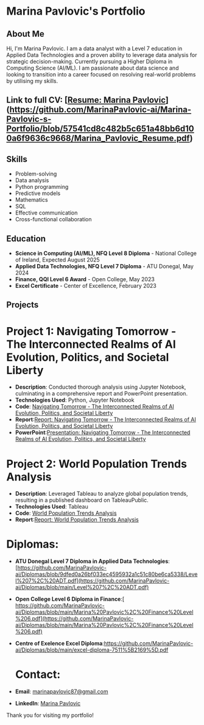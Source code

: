 # Marina Pavlovic's Portfolio

## About Me
Hi, I'm Marina Pavlovic. I am a data analyst with a Level 7 education in Applied Data Technologies and a proven ability to leverage data analysis for strategic decision-making. Currently pursuing a Higher Diploma in Computing Science (AI/ML). I am passionate about data science and looking to transition into a career focused on resolving real-world problems by utilising my skills.

## Link to full CV:  [[Resume: Marina Pavlovic](Marina-Pavlovic-s-Portfolio/Marina_Pavlovic_Resume.pdf)](https://github.com/MarinaPavlovic-ai/Marina-Pavlovic-s-Portfolio/blob/57541cd8c482b5c651a48bb6d100a6f9636c9668/Marina_Pavlovic_Resume.pdf)

## Skills
- Problem-solving
- Data analysis
- Python programming
- Predictive models
- Mathematics
- SQL
- Effective communication
- Cross-functional collaboration

## Education
- **Science in Computing (AI/ML), NFQ Level 8 Diploma** - National College of Ireland, Expected August 2025
- **Applied Data Technologies, NFQ Level 7 Diploma** - ATU Donegal, May 2024
- **Finance, QQI Level 6 Award** - Open College, May 2023
- **Excel Certificate** - Center of Excellence, February 2023

## Projects
# Project 1: Navigating Tomorrow - The Interconnected Realms of AI Evolution, Politics, and Societal Liberty
- **Description**: Conducted thorough analysis using Jupyter Notebook, culminating in a comprehensive report and PowerPoint presentation.
- **Technologies Used**: Python, Jupyter Notebook
- **Code**: [Navigating Tomorrow - The Interconnected Realms of AI Evolution, Politics, and Societal Liberty](https://github.com/MarinaPavlovic-ai/MarinaPavlovic-ai/blob/main/Navigating%20Tomorrow%20-%20The%20Interconnected%20Realms%20of%20AI%20Evolution%2C%20Politics%2C%20and%20Societal%20Liberty.ipynb)
- **Report**:[Report: Navigating Tomorrow - The Interconnected Realms of AI Evolution, Politics, and Societal Liberty](MarinaPavlovic-ai/Report%2C%20Navigating%20Tomorrow%20-%20The%20Interconnected%20Realms%20of%20AI%20Evolution%20Politics%20and%20Societal%20Liberty.pdf)
- **PowerPoint**:[Presentation: Navigating Tomorrow - The Interconnected Realms of AI Evolution, Politics, and Societal Liberty](MarinaPavlovic-ai/Navigating%20Tomorrow%20-%20The%20Interconnected%20Realms%20of%20AI%20Evolution%2C%20Politics%2C%20and%20Societal%20Liberty.pptx)


# Project 2: World Population Trends Analysis
- **Description**: Leveraged Tableau to analyze global population trends, resulting in a published dashboard on TableauPublic.
- **Technologies Used**: Tableau
- **Code**: [World Population Trends Analysis](World%20Population%20Trends.twbx)
- **Report**:[Report: World Population Trends Analysis](MarinaPavlovic-ai/Report%20-%20World%20Population%20Trends%20Analysis.pdf)

# Diplomas: 
- **ATU Donegal Level 7 Diploma in Applied Data Technologies**:[https://github.com/MarinaPavlovic-ai/Diplomas/blob/9dfed0a26bf033ec4595932a1c51c80be6ca5338/Level%207%2C%20ADT.pdf](https://github.com/MarinaPavlovic-ai/Diplomas/blob/main/Level%207%2C%20ADT.pdf)
- **Open College Level 6 Diploma in Finance**:[ https://github.com/MarinaPavlovic-ai/Diplomas/blob/main/Marina%20Pavlovic%2C%20Finance%20Level%206.pdf](https://github.com/MarinaPavlovic-ai/Diplomas/blob/main/Marina%20Pavlovic%2C%20Finance%20Level%206.pdf)
- **Centre of Exelence Excel Diploma**:[https://github.com/MarinaPavlovic-ai/Diplomas/blob/main/excel-diploma-7511%5B2169%5D.pdf ](https://github.com/MarinaPavlovic-ai/Diplomas/blob/main/excel-diploma-7511%5B2169%5D.pdf)

  # Contact:
- **Email**: [marinapavlovic87@gmail.com](mailto:marinapavlovic87@gmail.com)
- **LinkedIn**: [Marina Pavlovic](https://www.linkedin.com/in/marina-pavlovic-8800a240)

Thank you for visiting my portfolio!
